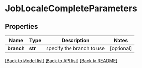 # JobLocaleCompleteParameters

## Properties
Name | Type | Description | Notes
------------ | ------------- | ------------- | -------------
**branch** | **str** | specify the branch to use | [optional] 

[[Back to Model list]](../README.md#documentation-for-models) [[Back to API list]](../README.md#documentation-for-api-endpoints) [[Back to README]](../README.md)


